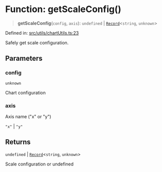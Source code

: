 # Function: getScaleConfig()

> **getScaleConfig**(`config`, `axis`): `undefined` \| [`Record`](https://www.typescriptlang.org/docs/handbook/utility-types.html#recordkeys-type)\<`string`, `unknown`\>

Defined in: [src/utils/chartUtils.ts:23](https://github.com/Nick2bad4u/Uptime-Watcher/blob/main/src/utils/chartUtils.ts#L23)

Safely get scale configuration.

## Parameters

### config

`unknown`

Chart configuration

### axis

Axis name ("x" or "y")

`"x"` | `"y"`

## Returns

`undefined` \| [`Record`](https://www.typescriptlang.org/docs/handbook/utility-types.html#recordkeys-type)\<`string`, `unknown`\>

Scale configuration or undefined
